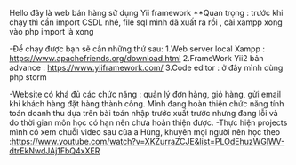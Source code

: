 Hello đây là web bán hàng sử dụng Yii framework
**Quan trọng : trước khi chạy thì cần import CSDL nhé, file sql mình đã xuất ra rồi , cài xampp xong vào php import là xong

-Để chạy được bạn sẽ cần những thứ sau:
1.Web server local Xampp : https://www.apachefriends.org/download.html
2.FrameWork Yii2 bản advance : https://www.yiiframework.com/
3.Code editor : ở đây mình dùng php storm

-Website có khá đủ các chức năng : quản lý đơn hàng, giỏ hàng, gửi email khi khách hàng đặt hàng thành công. Mình đang hoàn thiện chức năng tính toán doanh thu dựa trên bài toán nhập trước xuất trước nhưng đang lỗi và do thời gian môn học có hạn nên chưa hoàn thiện được.
-Thực hiện projects mình có xem chuỗi video sau của a Hùng, khuyên mọi người nên học theo :https://www.youtube.com/watch?v=XKZurraZCJE&list=PLOdEhuzWGlWV-dtrEkNwdJAj1FbQ4xXER
